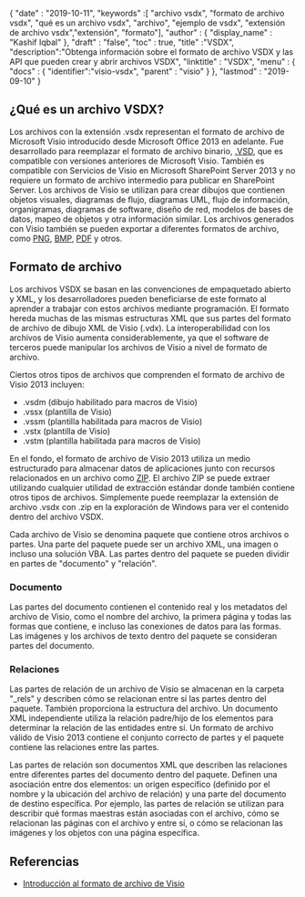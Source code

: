 {
  "date" : "2019-10-11",
  "keywords" :[ "archivo vsdx", "formato de archivo vsdx", "qué es un archivo vsdx", "archivo", "ejemplo de vsdx", "extensión de archivo vsdx","extensión", "formato"],
  "author" : {
    "display_name" : "Kashif Iqbal"
},
  "draft" : "false",
  "toc" : true,
  "title" :"VSDX",
  "description":"Obtenga información sobre el formato de archivo VSDX y las API que pueden crear y abrir archivos VSDX",
  "linktitle" : "VSDX",
  "menu" : {
    "docs" : {
	"identifier":"visio-vsdx",
      "parent" : "visio"
}
},
  "lastmod" : "2019-09-10"
}

## ¿Qué es un archivo VSDX?

Los archivos con la extensión .vsdx representan el formato de archivo de Microsoft Visio introducido desde Microsoft Office 2013 en adelante. Fue desarrollado para reemplazar el formato de archivo binario, [.VSD](/es/visio/vsd/), que es compatible con versiones anteriores de Microsoft Visio. También es compatible con Servicios de Visio en Microsoft SharePoint Server 2013 y no requiere un formato de archivo intermedio para publicar en SharePoint Server. Los archivos de Visio se utilizan para crear dibujos que contienen objetos visuales, diagramas de flujo, diagramas UML, flujo de información, organigramas, diagramas de software, diseño de red, modelos de bases de datos, mapeo de objetos y otra información similar. Los archivos generados con Visio también se pueden exportar a diferentes formatos de archivo, como [PNG](/es/image/png/), [BMP](/es/image/bmp/), [PDF](/es/pdf/) y otros.

## Formato de archivo ##

Los archivos VSDX se basan en las convenciones de empaquetado abierto y XML, y los desarrolladores pueden beneficiarse de este formato al aprender a trabajar con estos archivos mediante programación. El formato hereda muchas de las mismas estructuras XML que sus partes del formato de archivo de dibujo XML de Visio (.vdx). La interoperabilidad con los archivos de Visio aumenta considerablemente, ya que el software de terceros puede manipular los archivos de Visio a nivel de formato de archivo.

Ciertos otros tipos de archivos que comprenden el formato de archivo de Visio 2013 incluyen:

* .vsdm (dibujo habilitado para macros de Visio)
* .vssx (plantilla de Visio)
* .vssm (plantilla habilitada para macros de Visio)
* .vstx (plantilla de Visio)
* .vstm (plantilla habilitada para macros de Visio)

En el fondo, el formato de archivo de Visio 2013 utiliza un medio estructurado para almacenar datos de aplicaciones junto con recursos relacionados en un archivo como [ZIP](/es/compression/zip/). El archivo ZIP se puede extraer utilizando cualquier utilidad de extracción estándar donde también contiene otros tipos de archivos. Simplemente puede reemplazar la extensión de archivo .vsdx con .zip en la exploración de Windows para ver el contenido dentro del archivo VSDX.

Cada archivo de Visio se denomina paquete que contiene otros archivos o partes. Una parte del paquete puede ser un archivo XML, una imagen o incluso una solución VBA. Las partes dentro del paquete se pueden dividir en partes de "documento" y "relación".

### Documento ###

Las partes del documento contienen el contenido real y los metadatos del archivo de Visio, como el nombre del archivo, la primera página y todas las formas que contiene, e incluso las conexiones de datos para las formas. Las imágenes y los archivos de texto dentro del paquete se consideran partes del documento.

### Relaciones ###

Las partes de relación de un archivo de Visio se almacenan en la carpeta "\_rels" y describen cómo se relacionan entre sí las partes dentro del paquete. También proporciona la estructura del archivo. Un documento XML independiente utiliza la relación padre/hijo de los elementos para determinar la relación de las entidades entre sí. Un formato de archivo válido de Visio 2013 contiene el conjunto correcto de partes y el paquete contiene las relaciones entre las partes.

Las partes de relación son documentos XML que describen las relaciones entre diferentes partes del documento dentro del paquete. Definen una asociación entre dos elementos: un origen específico (definido por el nombre y la ubicación del archivo de relación) y una parte del documento de destino específica. Por ejemplo, las partes de relación se utilizan para describir qué formas maestras están asociadas con el archivo, cómo se relacionan las páginas con el archivo y entre sí, o cómo se relacionan las imágenes y los objetos con una página específica.

## Referencias ##

* [Introducción al formato de archivo de Visio](https://learn.microsoft.com/en-us/office/client-developer/visio/introduction-to-the-visio-file-formatvsdx)

